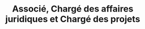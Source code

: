 ---
draft: false
id: 7
name: Césaire Odimba
title: Associé, Chargé des affaires juridiques et Chargé des projets
role: Chez RDC Etudes, Césaire est non seulement chargé de toutes les affaires juridiques mais est aussi en charge des différents projets qui contribuent à l’atteinte des objectifs de l’entreprise.
about: Césaire est diplômé en droit de l’Université de Kinshasa et avocat au barreau de Kinshasa/Gombe. Déjà très actif dans la promotion de plusieurs causes sociales, Il a décidé de rejoindre RDC Etudes pour permettre un accès juste et équitable de tout le monde à une éducation de qualité.
image: ../../static/images/team/cesaire.jpg
---